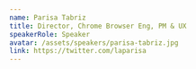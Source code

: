 ```yaml
---
name: Parisa Tabriz
title: Director, Chrome Browser Eng, PM & UX
speakerRole: Speaker
avatar: /assets/speakers/parisa-tabriz.jpg
link: https://twitter.com/laparisa
---
```

